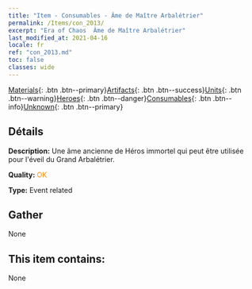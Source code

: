 ```yaml
---
title: "Item - Consumables - Âme de Maître Arbalétrier"
permalink: /Items/con_2013/
excerpt: "Era of Chaos  Âme de Maître Arbalétrier"
last_modified_at: 2021-04-16
locale: fr
ref: "con_2013.md"
toc: false
classes: wide
---
```

 [Materials](/fr/Items/){: .btn .btn--primary}[Artifacts](/fr/Items/Artifacts/){: .btn .btn--success}[Units](/fr/Items/Units/){: .btn .btn--warning}[Heroes](/fr/Items/Heroes/){: .btn .btn--danger}[Consumables](/fr/Items/Consumables/){: .btn .btn--info}[Unknown](/fr/Items/Unknown/){: .btn .btn--primary}

## Détails
 **Description:** Une âme ancienne de Héros immortel qui peut être utilisée pour l'éveil du Grand Arbalétrier.

 **Quality:** <span style="color: #FF8C00">OK</span>

 **Type:** Event related

## Gather

  None

## This item contains:

  None

